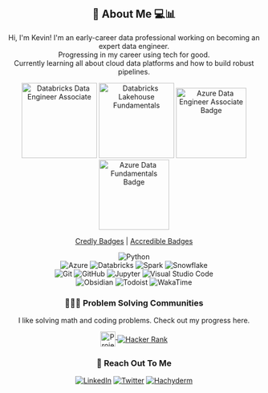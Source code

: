 <div align="center">  
  

  ## 👋 About Me  💻📊
  
  Hi, I'm Kevin! I'm an early-career data professional working on becoming an expert data engineer.  
  Progressing in my career using tech for good.  
  Currently learning all about cloud data platforms and how to build robust pipelines.

  
  <img alt="Databricks Data Engineer Associate" src="https://api.accredible.com/v1/frontend/credential_website_embed_image/badge/72609652" height="150">  
  <img alt="Databricks Lakehouse Fundamentals" src="https://api.accredible.com/v1/frontend/credential_website_embed_image/badge/58331532" height="150">  
  <img alt="Azure Data Engineer Associate Badge" src="https://user-images.githubusercontent.com/7192837/208183308-555ec73a-09ce-489a-85a2-6924248a3762.png" height="140" href="https://www.credly.com/badges/8d771a61-8220-4383-be70-11413489c67f">   
  <img alt="Azure Data Fundamentals Badge" src="https://user-images.githubusercontent.com/7192837/186531151-f816c162-fb9d-4b77-a73b-534e06a41f75.png" height="140" href="https://www.credly.com/badges/31b00523-6f21-4e6a-8623-dd623a8981df">  
  
  
[Credly Badges](https://www.credly.com/users/kevin-weatherwalks) | [Accredible Badges](https://www.credential.net/profile/kweatherwalks/wallet)

![Python](https://img.shields.io/badge/Python-333333?logo=python)  
![Azure](https://img.shields.io/badge/Azure-333333?logo=microsoftazure&logoColor=0078D4)
![Databricks](https://img.shields.io/badge/Databricks-333333?logo=databricks)
![Spark](https://img.shields.io/badge/Spark-333333?logo=apachespark)
![Snowflake](https://img.shields.io/badge/Snowflake-333333?logo=snowflake)  
![Git](https://img.shields.io/badge/Git-333333?logo=git)
![GitHub](https://img.shields.io/badge/GitHub-333333?logo=github&logoColor=181717)
![Jupyter](https://img.shields.io/badge/Jupyter-333333?logo=jupyter)
![Visual Studio Code](https://img.shields.io/badge/Visual_Studio_Code-333333?logo=visual-studio-code&logoColor=007ACC)  
![Obsidian](https://img.shields.io/badge/Obsidian-333333?logo=obsidian&logoColor=483699)
![Todoist](https://img.shields.io/badge/Todoist-333333?logo=todoist)
![WakaTime](https://img.shields.io/badge/WakaTime-333333?logo=wakatime&logoColor=000000)


### 👨🏻‍💻 Problem Solving Communities
I like solving math and coding problems. Check out my progress here.

<a href="https://projecteuler.net/friends?my_friend_key=926090_Gplo8De0o4CU6u6W8H7LPNNb5WkEPFM4"><img align="middle" alt="Project Euler" src="https://projecteuler.net/profile/KWeatherwalks.png" height=30px>
<a href="https://www.hackerrank.com/kevin_weatherwal"><img align="middle" alt="Hacker Rank" src="https://img.shields.io/badge/Hacker_Rank-333333?logo=hackerrank"></a>

### 📳 Reach Out To Me
<a href="https://www.linkedin.com/in/kevin-weatherwalks/"><img alt="LinkedIn" src="https://img.shields.io/badge/LinkedIn-kevin--weatherwalks-blue?logo=linkedin"></a>
<a href="https://twitter.com/kweatherwalks"><img alt="Twitter" src="https://img.shields.io/badge/Twitter-@kweatherwalks-blue?logo=twitter"></a>
<a href="https://hachyderm.io/@KevinWeatherwalks"><img alt="Hachyderm" src="https://img.shields.io/badge/Hachyderm-@KevinWeatherwalks-blue?logo=mastodon"></a>
  </div>
